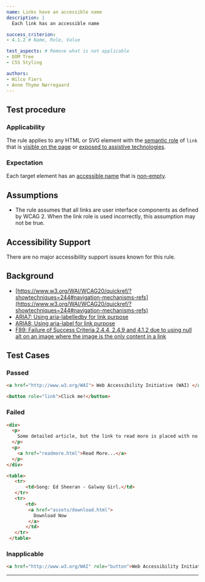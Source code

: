 ```yaml
---
name: Links have an accessible name
description: |
  Each link has an accessible name

success_criterion:
- 4.1.2 # Name, Role, Value

test_aspects: # Remove what is not applicable
- DOM Tree
- CSS Styling

authors:
- Wilco Fiers
- Anne Thyme Nørregaard
---
```


## Test procedure

### Applicability

The rule applies to any HTML or SVG element with the [semantic role][] of `link` that is [visible on the page][] or [exposed to assistive technologies][].

### Expectation

Each target element has an [accessible name][] that is [non-empty][].

## Assumptions

- The rule assumes that all links are user interface components as defined by WCAG 2. When the link role is used incorrectly, this assumption may not be true.

## Accessibility Support

There are no major accessibility support issues known for this rule.

## Background

- [https://www.w3.org/WAI/WCAG20/quickref/?showtechniques=244#navigation-mechanisms-refs](https://www.w3.org/WAI/WCAG20/quickref/?showtechniques=244#navigation-mechanisms-refs)
- [ARIA7: Using aria-labelledby for link purpose](https://www.w3.org/TR/WCAG20-TECHS/ARIA7.html)
- [ARIA8: Using aria-label for link purpose](https://www.w3.org/TR/WCAG20-TECHS/ARIA8.html)
- [F89: Failure of Success Criteria 2.4.4, 2.4.9 and 4.1.2 due to using null alt on an image where the image is the only content in a link](http://www.w3.org/TR/WCAG20-TECHS/F89.html)

## Test Cases

### Passed
```html
<a href="http://www.w3.org/WAI"> Web Accessibility Initiative (WAI) </a>
```

```html
<button role="link">Click me!</button>
```

### Failed

```html
<div>
  <p>
    Some detailed article, but the link to read more is placed with no relevance to the text, thereby the link has lost context.
  </p>
  <p>
    <a href="readmore.html">Read More...</a>
  </p>
</div>
```

```html
<table>
   <tr> 
       <td>Song: Ed Sheeran - Galway Girl.</td>
   </tr>
   <tr>
       <td>
        <a href="assets/download.html">
          Download Now
        </a>
       </td>
   </tr>
 </table>
```

### Inapplicable

```html
<a href="http://www.w3.org/WAI" role="button">Web Accessibility Initiative (WAI)</a>
```

------

[non-empty]: ../pages/algorithms/non-empty.html
[accessible name]: ../pages/algorithms/accessible-name.html 
[semantic role]: ../pages/algorithms/semantic-role.html 
[exposed to assistive technologies]: ../pages/algorithms/exposed-to-assistive-technologies.html
[visible on the page]: ../pages/algorithms/visible-on-the-page.html
